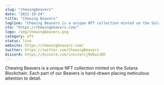 ```yaml
---
slug: "chewingbeavers"
date: "2021-10-24"
title: "Chewing Beavers"
logline: "Chewing Beavers is a unique NFT collection minted on the Solana Blockchain. Each part of our Beavers is hand-drawn placing meticulous attention to detail."
cta: "https://chewingbeavers.com/"
logo: /img/chewingbeavers.png
category: nft
status: live
website: https://chewingbeavers.com/
twitter: https://twitter.com/ChewingBeavers
discord: https://discord.com/invite/cj9UEwsJDh
---
```


Chewing Beavers is a unique NFT collection minted on the Solana Blockchain. Each part of our Beavers is hand-drawn placing meticulous attention to detail.
